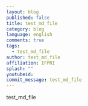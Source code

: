 ```yaml
---
layout: blog
published: false
title: test_md_file
category: blog
language: english
comments: true
tags: 
  - test_md_file
author: test_md_file
affiliation: IFPRI
splash: ""
youtubeid: 
commit_message: test_md_file
---
```

test_md_file